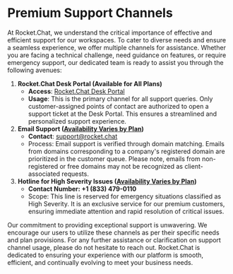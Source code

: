 # Premium Support Channels

At Rocket.Chat, we understand the critical importance of effective and efficient support for our workspaces. To cater to diverse needs and ensure a seamless experience, we offer multiple channels for assistance. Whether you are facing a technical challenge, need guidance on features, or require emergency support, our dedicated team is ready to assist you through the following avenues:

1. **Rocket.Chat Desk Portal (Available for All Plans)**
   * **Access**: [Rocket.Chat Desk Portal](https://desk.rocket.chat/)
   * **Usage**: This is the primary channel for all support queries. Only customer-assigned points of contact are authorized to open a support ticket at the Desk Portal. This ensures a streamlined and personalized support experience.
2. **Email Support (**[**Availability Varies by Plan**](./)**)**
   * **Contact**: [support@rocket.chat](mailto:support@rocket.chat)
   * Process: Email support is verified through domain matching. Emails from domains corresponding to a company's registered domain are prioritized in the customer queue. Please note, emails from non-registered or free domains may not be recognized as client-associated requests.
3. **Hotline for High Severity Issues (**[**Availability Varies by Plan**](./)**)**
   * **Contact Number: **<mark style="color:blue;">**+1 (833) 479-0110**</mark>
   * Scope: This line is reserved for emergency situations classified as High Severity. It is an exclusive service for our premium customers, ensuring immediate attention and rapid resolution of critical issues.

Our commitment to providing exceptional support is unwavering. We encourage our users to utilize these channels as per their specific needs and plan provisions. For any further assistance or clarification on support channel usage, please do not hesitate to reach out. Rocket.Chat is dedicated to ensuring your experience with our platform is smooth, efficient, and continually evolving to meet your business needs.
